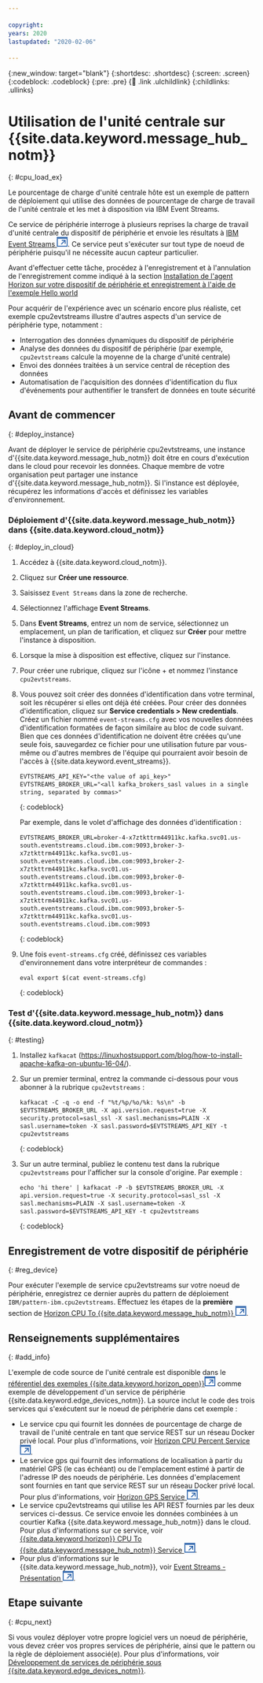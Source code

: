 ```yaml
---

copyright:
years: 2020
lastupdated: "2020-02-06"

---
```


{:new_window: target="blank"}
{:shortdesc: .shortdesc}
{:screen: .screen}
{:codeblock: .codeblock}
{:pre: .pre}
{:child: .link .ulchildlink}
{:childlinks: .ullinks}

# Utilisation de l'unité centrale sur {{site.data.keyword.message_hub_notm}}
{: #cpu_load_ex}

Le pourcentage de charge d'unité centrale hôte est un exemple de pattern de déploiement qui utilise des données de pourcentage de charge de travail de l'unité centrale et les met à disposition via IBM Event Streams.

Ce service de périphérie interroge à plusieurs reprises la charge de travail d'unité centrale du dispositif de périphérie et envoie les résultats à [IBM Event Streams ![S'ouvre dans un nouvel onglet](../../images/icons/launch-glyph.svg "S'ouvre dans un nouvel onglet")](https://www.ibm.com/cloud/event-streams). Ce service peut s'exécuter sur tout type de noeud de périphérie puisqu'il ne nécessite aucun capteur particulier.

Avant d'effectuer cette tâche, procédez à l'enregistrement et à l'annulation de l'enregistrement comme indiqué à la section [Installation de l'agent Horizon sur votre dispositif de périphérie et enregistrement à l'aide de l'exemple Hello world](registration.md)

Pour acquérir de l'expérience avec un scénario encore plus réaliste, cet exemple cpu2evtstreams illustre d'autres aspects d'un service de périphérie type, notamment :

* Interrogation des données dynamiques du dispositif de périphérie
* Analyse des données du dispositif de périphérie (par exemple, `cpu2evtstreams` calcule la moyenne de la charge d'unité centrale)
* Envoi des données traitées à un service central de réception des données
* Automatisation de l'acquisition des données d'identification du flux d'événements pour authentifier le transfert de données en toute sécurité

## Avant de commencer
{: #deploy_instance}

Avant de déployer le service de périphérie cpu2evtstreams, une instance d'{{site.data.keyword.message_hub_notm}} doit être en cours d'exécution dans le cloud pour recevoir les données. Chaque membre de votre organisation peut partager une instance d'{{site.data.keyword.message_hub_notm}}. Si l'instance est déployée, récupérez les informations d'accès et définissez les variables d'environnement.

### Déploiement d'{{site.data.keyword.message_hub_notm}} dans {{site.data.keyword.cloud_notm}}
{: #deploy_in_cloud}

1. Accédez à {{site.data.keyword.cloud_notm}}.

2. Cliquez sur **Créer une ressource**.

3. Saisissez `Event Streams` dans la zone de recherche.

4. Sélectionnez l'affichage **Event Streams**.

5. Dans **Event Streams**, entrez un nom de service, sélectionnez un emplacement, un plan de tarification, et cliquez sur **Créer** pour mettre l'instance à disposition.

6. Lorsque la mise à disposition est effective, cliquez sur l'instance.

7. Pour créer une rubrique, cliquez sur l'icône + et nommez l'instance `cpu2evtstreams`.

8. Vous pouvez soit créer des données d'identification dans votre terminal, soit les récupérer si elles ont déjà été créées. Pour créer des données d'identification, cliquez sur **Service credentials >  New credentials**. Créez un fichier nommé `event-streams.cfg` avec vos nouvelles données d'identification formatées de façon similaire au bloc de code suivant. Bien que ces données d'identification ne doivent être créées qu'une seule fois, sauvegardez ce fichier pour une utilisation future par vous-même ou d'autres membres de l'équipe qui pourraient avoir besoin de l'accès à {{site.data.keyword.event_streams}}.

   ```
   EVTSTREAMS_API_KEY="<the value of api_key>"
   EVTSTREAMS_BROKER_URL="<all kafka_brokers_sasl values in a single string, separated by commas>"
   ```
   {: codeblock}
        
   Par exemple, dans le volet d'affichage des données d'identification :

   ```
   EVTSTREAMS_BROKER_URL=broker-4-x7ztkttrm44911kc.kafka.svc01.us-south.eventstreams.cloud.ibm.com:9093,broker-3-  x7ztkttrm44911kc.kafka.svc01.us-south.eventstreams.cloud.ibm.com:9093,broker-2-x7ztkttrm44911kc.kafka.svc01.us-south.eventstreams.cloud.ibm.com:9093,broker-0-x7ztkttrm44911kc.kafka.svc01.us-south.eventstreams.cloud.ibm.com:9093,broker-1-x7ztkttrm44911kc.kafka.svc01.us-south.eventstreams.cloud.ibm.com:9093,broker-5-x7ztkttrm44911kc.kafka.svc01.us-south.eventstreams.cloud.ibm.com:9093
   ```
   {: codeblock}

9. Une fois `event-streams.cfg` créé, définissez ces variables d'environnement dans votre interpréteur de commandes :

   ```
   eval export $(cat event-streams.cfg)
   ```
   {: codeblock}

### Test d'{{site.data.keyword.message_hub_notm}} dans {{site.data.keyword.cloud_notm}}
{: #testing}

1. Installez `kafkacat` (https://linuxhostsupport.com/blog/how-to-install-apache-kafka-on-ubuntu-16-04/).

2. Sur un premier terminal, entrez la commande ci-dessous pour vous abonner à la rubrique `cpu2evtstreams` :

    ```
    kafkacat -C -q -o end -f "%t/%p/%o/%k: %s\n" -b $EVTSTREAMS_BROKER_URL -X api.version.request=true -X security.protocol=sasl_ssl -X sasl.mechanisms=PLAIN -X sasl.username=token -X sasl.password=$EVTSTREAMS_API_KEY -t cpu2evtstreams
    ```
    {: codeblock}

3. Sur un autre terminal, publiez le contenu test dans la rubrique `cpu2evtstreams` pour l'afficher sur la console d'origine. Par exemple :

    ```
    echo 'hi there' | kafkacat -P -b $EVTSTREAMS_BROKER_URL -X api.version.request=true -X security.protocol=sasl_ssl -X sasl.mechanisms=PLAIN -X sasl.username=token -X sasl.password=$EVTSTREAMS_API_KEY -t cpu2evtstreams
    ```
    {: codeblock}

## Enregistrement de votre dispositif de périphérie
{: #reg_device}

Pour exécuter l'exemple de service cpu2evtstreams sur votre noeud de périphérie, enregistrez ce dernier auprès du pattern de déploiement `IBM/pattern-ibm.cpu2evtstreams`. Effectuez les étapes de la **première** section de [Horizon CPU To {{site.data.keyword.message_hub_notm}} ![S'ouvre dans un nouvel onglet](../../images/icons/launch-glyph.svg "S'ouvre dans un nouvel onglet")](https://github.com/open-horizon/examples/blob/master/edge/evtstreams/cpu2evtstreams/README.md).

## Renseignements supplémentaires
{: #add_info}

L'exemple de code source de l'unité centrale est disponible dans le [référentiel des exemples {{site.data.keyword.horizon_open}}![S'ouvre dans un nouvel onglet](../../images/icons/launch-glyph.svg "S'ouvre dans un nouvel onglet")](https://github.com/open-horizon/examples) comme exemple de développement d'un service de périphérie {{site.data.keyword.edge_devices_notm}}. La source inclut le code des trois services qui s'exécutent sur le noeud de périphérie dans cet exemple :

  * Le service cpu qui fournit les données de pourcentage de charge de travail de l'unité centrale en tant que service REST sur un réseau Docker privé local. Pour plus d'informations, voir [Horizon CPU Percent Service ![S'ouvre dans un nouvel onglet](../../images/icons/launch-glyph.svg "S'ouvre dans un nouvel onglet")](https://github.com/open-horizon/examples/tree/master/edge/services/cpu_percent).
  * Le service gps qui fournit des informations de localisation à partir du matériel GPS (le cas échéant) ou de l'emplacement estimé à partir de l'adresse IP des noeuds de périphérie. Les données d'emplacement sont fournies en tant que service REST sur un réseau Docker privé local. Pour plus d'informations, voir [Horizon GPS Service ![S'ouvre dans un nouvel onglet](../../images/icons/launch-glyph.svg "S'ouvre dans un nouvel onglet")](https://github.com/open-horizon/examples/tree/master/edge/services/gps).
  * Le service cpu2evtstreams qui utilise les API REST fournies par les deux services ci-dessus. Ce service envoie les données combinées à un courtier Kafka {{site.data.keyword.message_hub_notm}} dans le cloud. Pour plus d'informations sur ce service, voir [{{site.data.keyword.horizon}} CPU To {{site.data.keyword.message_hub_notm}} Service ![S'ouvre dans un nouvel onglet](../../images/icons/launch-glyph.svg "S'ouvre dans un nouvel onglet")](https://github.com/open-horizon/examples/blob/master/edge/evtstreams/cpu2evtstreams/cpu2evtstreams.md).
  * Pour plus d'informations sur le {{site.data.keyword.message_hub_notm}}, voir [Event Streams - Présentation ![S'ouvre dans un nouvel onglet](../../images/icons/launch-glyph.svg "S'ouvre dans un nouvel onglet")](https://www.ibm.com/cloud/event-streams?mhsrc=ibmsearch_a&mhq=event%20streams).

## Etape suivante
{: #cpu_next}

Si vous voulez déployer votre propre logiciel vers un noeud de périphérie, vous devez créer vos propres services de périphérie, ainsi que le pattern ou la règle de déploiement associé(e). Pour plus d'informations, voir [Développement de services de périphérie sous {{site.data.keyword.edge_devices_notm}}](../developing/developing.md).
